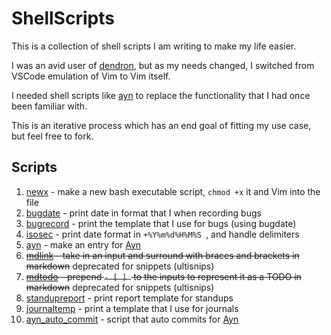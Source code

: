 # ShellScripts

This is a collection of shell scripts I am writing to make my life easier.

I was an avid user of [dendron](https://www.dendron.so/), but as my needs changed, I switched from VSCode emulation of Vim to Vim itself.

I needed shell scripts like [ayn](./ayn) to replace the functionality that I had once been familiar with. 

This is an iterative process which has an end goal of fitting my use case, but feel free to fork.


## Scripts

1. [newx](./newx) - make a new bash executable script, `chmod +x` it and Vim into the file
1. [bugdate](./bugdate) - print date in format that I when recording bugs
1. [bugrecord](./bugrecord) - print the template that I use for bugs (using bugdate)
1. [isosec](./isosec) - print date format in `+%Y%m%d%H%M%S `, and handle delimiters
1. [ayn](./ayn) - make an entry for [Ayn](https://github.com/husaininazeer/Ayn)
1. ~~[mdlink](./mdlink) - take in an input and surround with braces and brackets in markdown~~ deprecated for snippets (ultisnips)
1. ~~[mdtodo](./mdtodo) - prepend `- [ ] ` to the inputs to represent it as a TODO in markdown~~ deprecated for snippets (ultisnips)
1. [standupreport](./standupreport) - print report template for standups
1. [journaltemp](journaltemp) - print a template that I use for journals
1. [ayn_auto_commit](ayn_auto_commit) - script that auto commits for [Ayn](https://github.com/husaininazeer/Ayn)

